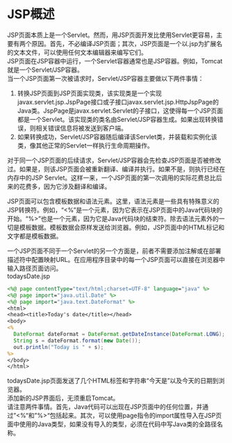 # JSP概述
JSP页面本质上是一个Servlet。然而，用JSP页面开发比使用Servlet更容易，主要有两个原因。首先，不必编译JSP页面；其次，JSP页面是一个以.jsp为扩展名的文本文件，可以使用任何文本编辑器来编写它们。  
JSP页面在JSP容器中运行，一个Servlet容器通常也是JSP容器。例如，Tomcat就是一个Servlet/JSP容器。  
当一个JSP页面第一次被请求时，Servlet/JSP容器主要做以下两件事情：
1. 转换JSP页面到JSP页面实现类，该实现类是一个实现javax.servlet.jsp.JspPage接口或子接口javax.servlet.jsp.HttpJspPage的Java类。JspPage是javax.servlet.Servlet的子接口，这使得每一个JSP页面都是一个Servlet。该实现类的类名由Servlet/JSP容器生成。如果出现转换错误，则相关错误信息将被发送到客户端。
2. 如果转换成功，Servlet/JSP容器随后编译该Servlet类，并装载和实例化该类，像其他正常的Servlet一样执行生命周期操作。

对于同一个JSP页面的后续请求，Servlet/JSP容器会先检查JSP页面是否被修改过。如果是，则该JSP页面会被重新翻译、编译并执行。如果不是，则执行已经在内存中的JSP Servlet。这样一来，一个JSP页面的第一次调用的实际花费总比后来的花费多，因为它涉及翻译和编译。

JSP页面可以包含模板数据和语法元素。这里，语法元素是一些具有特殊意义的JSP转换符。例如，“<%”是一个元素，因为它表示在JSP页面中的Java代码块的开始。“%>”也是一个元素，因为它是Java代码块的结束符。除去语法元素外的一切是模板数据。模板数据会原样发送给浏览器。例如，JSP页面中的HTML标记和文字都是模板数据。

一个JSP页面不同于一个Servlet的另一个方面是，前者不需要添加注解或在部署描述符中配置映射URL。在应用程序目录中的每一个JSP页面可以直接在浏览器中输入路径页面访问。  
todaysDate.jsp
```jsp
<%@ page contentType="text/html;charset=UTF-8" language="java" %>
<%@ page import="java.util.Date" %>
<%@ page import="java.text.DateFormat" %>
<html>
<head><title>Today's date</title></head>
<body>
<%
  DateFormat dateFormat = DateFormat.getDateInstance(DateFormat.LONG);
  String s = dateFormat.format(new Date());
  out.println("Today is " + s);
%>
</body>
</html>
```
todaysDate.jsp页面发送了几个HTML标签和字符串“今天是”以及今天的日期到浏览器。  
添加新的JSP界面后，无须重启Tomcat。  
请注意两件事情。首先，Java代码可以出现在JSP页面中的任何位置，并通过”<%“和”%>“包括起来。其次，可以使用page指令的import属性导入在JSP页面中使用的Java类型，如果没有导入的类型，必须在代码中写Java类的全路径名称。
